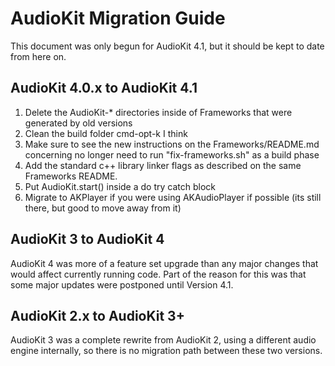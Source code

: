 # AudioKit Migration Guide

This document was only begun for AudioKit 4.1, but it should be kept to date from here on.

## AudioKit 4.0.x to AudioKit 4.1

1. Delete the AudioKit-* directories inside of Frameworks that were generated by old versions
2. Clean the build folder cmd-opt-k I think
3. Make sure to see the new instructions on the Frameworks/README.md concerning no longer need to run "fix-frameworks.sh" as a build phase
4. Add the standard c++ library linker flags as described on the same Frameworks README.
5. Put AudioKit.start() inside a do try catch block
6. Migrate to AKPlayer if you were using AKAudioPlayer if possible (its still there, but good to move away from it)


## AudioKit 3 to AudioKit 4

AudioKit 4 was more of a feature set upgrade than any major changes that would affect currently running code.
Part of the reason for this was that some major updates were postponed until Version 4.1.

## AudioKit 2.x to AudioKit 3+

AudioKit 3 was a complete rewrite from AudioKit 2, using a different audio engine internally, so 
there is no migration path between these two versions. 